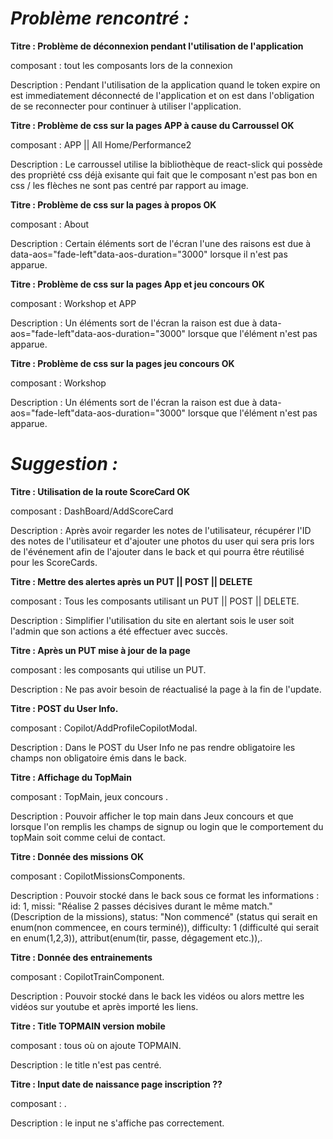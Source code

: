 # **_Problème rencontré :_**

**Titre : Problème de déconnexion pendant l'utilisation de l'application**

composant : tout les composants lors de la connexion

Description : Pendant l'utilisation de la application quand le token expire on est immediatement déconnecté de l'application et on est dans l'obligation de se reconnecter pour continuer à utiliser l'application.

**Titre : Problème de css sur la pages APP à cause du Carroussel OK**

composant : APP || All Home/Performance2

Description : Le carroussel utilise la bibliothèque de react-slick qui possède des proprièté css déjà exisante qui fait que le composant n'est pas bon en css / les flèches ne sont pas centré par rapport au image.

**Titre : Problème de css sur la pages à propos OK**

composant : About

Description : Certain éléments sort de l'écran l'une des raisons est due à data-aos="fade-left"data-aos-duration="3000" lorsque il n'est pas apparue.

**Titre : Problème de css sur la pages App et jeu concours OK**

composant : Workshop et APP

Description : Un éléments sort de l'écran la raison est due à data-aos="fade-left"data-aos-duration="3000" lorsque que l'élément n'est pas apparue.

**Titre : Problème de css sur la pages jeu concours OK**

composant : Workshop

Description : Un éléments sort de l'écran la raison est due à data-aos="fade-left"data-aos-duration="3000" lorsque que l'élément n'est pas apparue.

# **_Suggestion :_**

**Titre : Utilisation de la route ScoreCard OK**

composant : DashBoard/AddScoreCard

Description : Après avoir regarder les notes de l'utilisateur, récupérer l'ID des notes de l'utilisateur et d'ajouter une photos du user qui sera pris lors de l'événement afin de l'ajouter dans le back et qui pourra être réutilisé pour les ScoreCards.

**Titre : Mettre des alertes après un PUT || POST || DELETE**

composant : Tous les composants utilisant un PUT || POST || DELETE.

Description : Simplifier l'utilisation du site en alertant sois le user soit l'admin que son actions a été effectuer avec succès.

**Titre : Après un PUT mise à jour de la page**

composant : les composants qui utilise un PUT.

Description : Ne pas avoir besoin de réactualisé la page à la fin de l'update.

**Titre : POST du User Info.**

composant : Copilot/AddProfileCopilotModal.

Description : Dans le POST du User Info ne pas rendre obligatoire les champs non obligatoire émis dans le back.

**Titre : Affichage du TopMain**

composant : TopMain, jeux concours .

Description : Pouvoir afficher le top main dans Jeux concours et que lorsque l'on remplis les champs de signup ou login que le comportement du topMain soit comme celui de contact.

**Titre : Donnée des missions OK**

composant : CopilotMissionsComponents.

Description : Pouvoir stocké dans le back sous ce format les informations :
id: 1,
missi: "Réalise 2 passes décisives durant le même match." (Description de la missions),
status: "Non commencé" (status qui serait en enum(non commencee, en cours terminé)),
difficulty: 1 (difficulté qui serait en enum(1,2,3)), attribut(enum(tir, passe, dégagement etc.)),.

**Titre : Donnée des entrainements**

composant : CopilotTrainComponent.

Description : Pouvoir stocké dans le back les vidéos ou alors mettre les vidéos sur youtube et après importé les liens.

**Titre : Title TOPMAIN version mobile**

composant : tous où on ajoute TOPMAIN.

Description : le title n'est pas centré.

**Titre : Input date de naissance page inscription ??**

composant : .

Description : le input ne s'affiche pas correctement.
